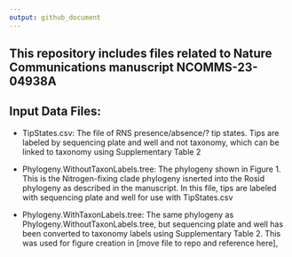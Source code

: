 ```yaml
---
output: github_document
---
```


## This repository includes files related to Nature Communications manuscript NCOMMS-23-04938A

## Input Data Files:

* TipStates.csv: The file of RNS presence/absence/? tip states. Tips are labeled by sequencing plate and well and not taxonomy, which can be linked to taxonomy using Supplementary Table 2

* Phylogeny.WithoutTaxonLabels.tree: The phylogeny shown in Figure 1. This is the Nitrogen-fixing clade phylogeny isnerted into the Rosid phylogeny as described in the manuscript. In this file, tips are labeled with sequencing plate and well for use with TipStates.csv

* Phylogeny.WithTaxonLabels.tree: The same phylogeny as Phylogeny.WithoutTaxonLabels.tree, but sequencing plate and well has been converted to taxonomy labels using Supplementary Table 2. This was used for figure creation in [move file to repo and reference here], 


